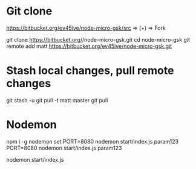 
# Git clone
<!-- git clone https://bitbucket.org/ev45ive/node-micro-gsk.git -->
https://bitbucket.org/ev45ive/node-micro-gsk/src => (+) => Fork

git clone https://bitbucket.org/<twoj user>/node-micro-gsk.git
cd node-micro-gsk
git remote add matt https://bitbucket.org/ev45ive/node-micro-gsk.git

# Stash local changes, pull remote changes
git stash -u
git pull -t matt master 
git pull

# Nodemon
npm i -g nodemon
set PORT=8080 nodemon start/index.js param123
PORT=8080 nodemon start/index.js param123

nodemon start/index.js 


